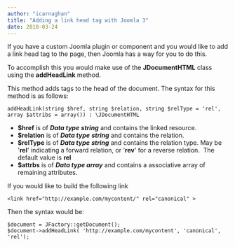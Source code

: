 ```yaml
---
author: "icarnaghan"
title: "Adding a link head tag with Joomla 3"
date: 2018-03-24
---
```


If you have a custom Joomla plugin or component and you would like to add a link head tag to the page, then Joomla has a way for you to do this.

To accomplish this you would make use of the **JDocumentHTML** class using the **addHeadLink** method.

This method adds tags to the head of the document. The syntax for this method is as follows:

```
addHeadLink(string $href, string $relation, string $relType = 'rel', array $attribs = array()) : \JDocumentHTML
```

- **$href** is of _**Data type** **string**_ and contains the linked resource.
- **$relation** is of _**Data type** **string**_ and contains the relation.
- **$relType** is of _**Data type** **string**_ and contains the relation type. May be '**rel**' indicating a forward relation, or '**rev**' for a reverse relation.  The default value is **rel**
- **$attrbs** is of _**Data type array**_ and contains a associative array of remaining attributes.

If you would like to build the following link

```
<link href="http://example.com/mycontent/" rel="canonical" >
```

Then the syntax would be:

```
$document = JFactory::getDocument();
$document->addHeadLink( 'http://example.com/mycontent', 'canonical', 'rel');
```
